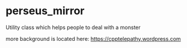 # perseus_mirror
Utility class which helps people to deal with a monster

more background is located here:
https://cpptelepathy.wordpress.com

